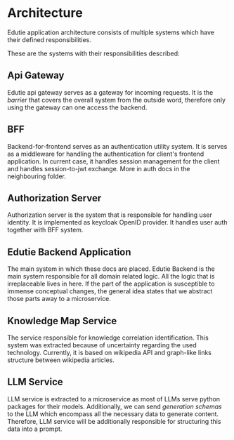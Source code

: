 # Architecture

Edutie application architecture consists of multiple systems which have their defined responsibilities.

These are the systems with their responsibilities described:

## Api Gateway

Edutie api gateway serves as a gateway for incoming requests. It is the *barrier* that covers the overall system from
the outside word, therefore only using the gateway can one access the backend.

## BFF

Backend-for-frontend serves as an authentication utility system. It is serves as a middleware for handling the
authentication for client's frontend application. In current case, it handles session management for the client
and handles session-to-jwt exchange. More in auth docs in the neighbouring folder.

## Authorization Server

Authorization server is the system that is responsible for handling user identity. It is implemented as keycloak OpenID
provider. It handles user auth together with BFF system.

## Edutie Backend Application

The main system in which these docs are placed. Edutie Backend is the main system responsible for
all domain related logic. All the logic that is irreplaceable lives in here. If the part of the application is
susceptible to immense conceptual changes, the general idea states that we abstract those parts away to a microservice.

## Knowledge Map Service

The service responsible for knowledge correlation identification. This system was extracted because of uncertainty
regarding
the used technology. Currently, it is based on wikipedia API and graph-like links structure between wikipedia articles.

## LLM Service

LLM service is extracted to a microservice as most of LLMs serve python packages for their models. Additionally,
we can send *generation schemas* to the LLM which encompass all the necessary data to generate content. Therefore,
LLM service will be additionally responsible for structuring this data into a prompt.
